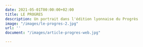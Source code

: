 ```yaml
---
date: 2021-05-01T00:00:00+02:00
title: LE PROGRES
description: Un portrait dans l'édition lyonnaise du Progrès
image: "/images/le-progres-2.jpg"
url: ''
document: "/images/article-progres-web.jpg"

---
```


